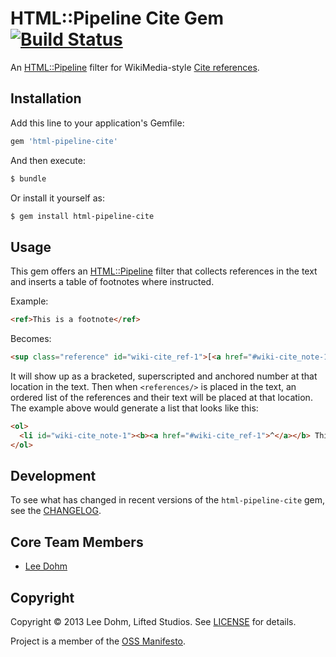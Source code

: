 # HTML::Pipeline Cite Gem [![Build Status](https://travis-ci.org/lifted-studios/html-pipeline-cite.png?branch=master)](https://travis-ci.org/lifted-studios/html-pipeline-cite)

An [HTML::Pipeline](https://github.com/jch/html-pipeline) filter for WikiMedia-style [Cite references](http://www.mediawiki.org/wiki/Extension:Cite/Cite.php).

## Installation

Add this line to your application's Gemfile:

```ruby
gem 'html-pipeline-cite'
```

And then execute:

```sh
$ bundle
```

Or install it yourself as:

```sh
$ gem install html-pipeline-cite
```

## Usage

This gem offers an [HTML::Pipeline](https://github.com/jch/html-pipeline) filter that collects references in the text and inserts a table of footnotes where instructed.

Example:

```html
<ref>This is a footnote</ref>
```

Becomes:

```html
<sup class="reference" id="wiki-cite_ref-1">[<a href="#wiki-cite_note-1">1</a>]</sup>
```

It will show up as a bracketed, superscripted and anchored number at that location in the text.  Then when 
`<references/>` is placed in the text, an ordered list of the references and their text will be placed at that
location.  The example above would generate a list that looks like this:

```html
<ol>
  <li id="wiki-cite_note-1"><b><a href="#wiki-cite_ref-1">^</a></b> This is a footnote.</li>
</ol>
```

<!--
## Troubleshooting
-->

## Development

To see what has changed in recent versions of the `html-pipeline-cite` gem, see the [CHANGELOG](CHANGELOG.md).

## Core Team Members

* [Lee Dohm](https://github.com/lee-dohm/)

<!--
## Resources
-->
<!-- ### Other questions

Feel free to chat with the Lifted Wiki core team (and many other users) on IRC in the  [#project](irc://irc.freenode.net/project) channel on Freenode, or via email on the [Project mailing list]().
 -->

## Copyright

Copyright © 2013 Lee Dohm, Lifted Studios. See [LICENSE](LICENSE.md) for details.

Project is a member of the [OSS Manifesto](http://ossmanifesto.com/).
